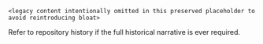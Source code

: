 <!-- Legacy full snapshot preserved during 2025-09-22 deduplication. See git history for provenance. -->
<!-- Original content moved from SnapshotArchitecture.md to allow a concise authoritative snapshot. -->

```
<legacy content intentionally omitted in this preserved placeholder to avoid reintroducing bloat>
```

Refer to repository history if the full historical narrative is ever required.

